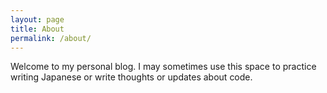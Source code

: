 ```yaml
---
layout: page
title: About
permalink: /about/
---
```


Welcome to my personal blog. I may sometimes use this space to practice writing Japanese or write thoughts or updates about code.
